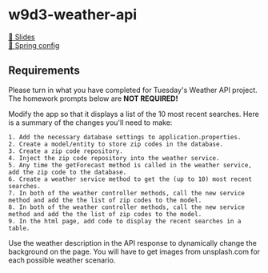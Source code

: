 # w9d3-weather-api

[🔗 Slides](https://techtalentsouth.slides.com/ttscurriculum/open-weather-api-java?token=wsT0wXR_)  
[🔗 Spring config](https://start.spring.io/#!type=maven-project&language=java&platformVersion=2.5.5&packaging=jar&jvmVersion=11&groupId=com.tts&artifactId=w9d3-weather-app&name=w9d3-weather-app&description=Weather%20app%20built%20on%20Open%20Weather%20Map%20API&packageName=com.tts.w9d3-weather-app&dependencies=devtools,h2,data-jpa,lombok,thymeleaf,web)

## Requirements

Please turn in what you have completed for Tuesday's Weather API project. The homework prompts below are **NOT REQUIRED!**

Modify the app so that it displays a list of the 10 most recent searches. Here is a summary of the changes you'll need to make:

    1. Add the necessary database settings to application.properties.
    2. Create a model/entity to store zip codes in the database.
    3. Create a zip code repository.
    4. Inject the zip code repository into the weather service.
    5. Any time the getForecast method is called in the weather service, add the zip code to the database.
    6. Create a weather service method to get the (up to 10) most recent searches.
    7. In both of the weather controller methods, call the new service method and add the the list of zip codes to the model.
    8. In both of the weather controller methods, call the new service method and add the the list of zip codes to the model.
    9. In the html page, add code to display the recent searches in a table.

Use the weather description in the API response to dynamically change the background on the page. You will have to get images from unsplash.com for each possible weather scenario.
